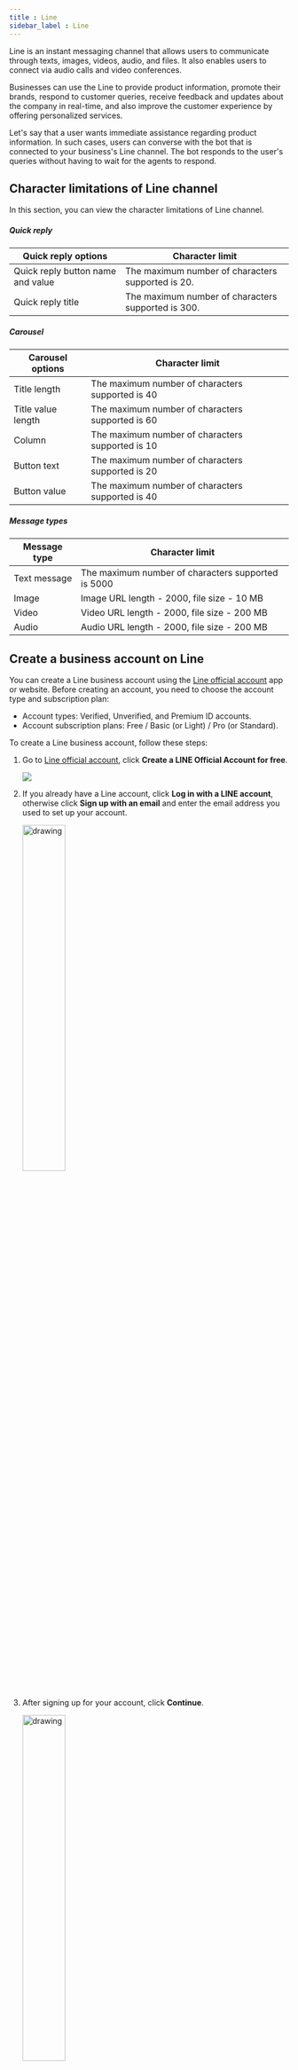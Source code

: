 ```yaml
---
title : Line
sidebar_label : Line
---
```


Line is an instant messaging channel that allows users to communicate through texts, images, videos, audio, and files. It also enables users to connect via audio calls and video conferences.

Businesses can use the Line to provide product information, promote their brands, respond to customer queries, receive feedback and updates about the company in real-time, and also improve the customer experience by offering personalized services.

Let's say that a user wants immediate assistance regarding product information. In such cases, users can converse with the bot that is connected to your business's Line channel. The bot responds to the user's queries without having to wait for the agents to respond. 

## Character limitations of Line channel

In this section, you can view the character limitations of Line channel.

##### **Quick reply**

| Quick reply options | Character limit |
|---------------------|-----------------|
| Quick reply button name and value | The maximum number of characters supported is 20.  |
| Quick reply title | The maximum number of characters supported is 300.  | 

##### **Carousel**

| Carousel options | Character limit |
|---------------------|-----------------|
| Title length | The maximum number of characters supported is 40 | 
| Title value length | The maximum number of characters supported is 60 |
| Column | The maximum number of characters supported is 10 | 
| Button text | The maximum number of characters supported is 20 |
| Button value | The maximum number of characters supported is 40 |

##### **Message types** 

| Message type | Character limit |
|--------------|-----------------|
| Text message | The maximum number of characters supported is 5000  | 
| Image	| Image URL length - 2000, file size - 10 MB |
| Video	| Video URL length - 2000, file size - 200 MB |
| Audio | Audio URL length - 2000, file size - 200 MB | 

## Create a business account on Line 

You can create a Line business account using the [Line official account](https://www.linebiz.com/jp-en/other/) app or website. Before creating an account, you need to choose the account type and subscription plan:

* Account types: Verified, Unverified, and Premium ID accounts.
* Account subscription plans: Free / Basic (or Light) / Pro (or Standard).

To create a Line business account, follow these steps:

1. Go to [Line official account](https://www.linebiz.com/jp-en/other/), click **Create a LINE Official Account for free**.

   ![](https://i.imgur.com/keybqH3.jpg)
   
2. If you already have a Line account, click **Log in with a LINE account**, otherwise click **Sign up with an email** and enter the email address you used to set up your account. 

    <img src="https://i.imgur.com/4qH82tx.png" alt="drawing" width="40%"/>

3. After signing up for your account, click **Continue**.

    <img src="https://i.imgur.com/M6kOyQu.png" alt="drawing" width="40%"/>

4. Enter the required information in the respective fields and click **Continue**.

    <img src="https://i.imgur.com/woSZAU4.png" alt="drawing" width="80%"/>
   
5. Verify your account info and click **Submit**.   

   <img src="https://i.imgur.com/xWoyO9a.png" alt="drawing" width="80%"/>

6. Your Line account will be created successfully. 

## Setup Line channel using developer portal

:::note
To know more about how to setup Line channel using developer portal, click [here](https://developers.line.biz/en/docs/messaging-api/getting-started/)
:::

To set up Line channel using Developer portal, follow these steps:

1. Navigate to your **LINE Console** by using the URL 'https://developers.line.biz/console/'. 

   ![](https://i.imgur.com/iGcbCn5.png)
   
2. Click **Create a new provider** to create a provider.

   ![](https://i.imgur.com/sqrhpiI.png)
   
3. Enter the provider's name such as your own name or the name of your company, and click **Create**.   
 
   ![](https://i.imgur.com/3Mzjnoj.png)
   
4. After creating a Provider, you need to add a channel to it. 
5. To add a channel to a Provider that you have created, in the **Channels** tab, click **Create a Messaging API Channel**. 

   ![](https://i.imgur.com/6t4XBTq.png)

6. Enter the required details and click **Create**.

   ![](https://i.imgur.com/PSsaHF0.png)
7. Your channel will be successfully set up with the channel token and secret ID.    

## Connect Line channel to your bot

To configure the Line channel on the Yellow.ai platform, follow the below steps:

1. On the switcher, click **Channels > Line**.

   ![](https://i.imgur.com/CpwhPST.png)
   
2. Enter **Line channel token** and **Line channel secret** Id and click **Save**.  
   
   ![](https://i.imgur.com/ohsCJ1x.png)

3. Your Line channel will be successfully connected. 

## 4. Setup webhook on Line channel 


After connecting your bot to the Line channel, you need to setup a webhook on Line. Webhooks allow bots to connect to a channel’s API and receive events in real time. This allows your bot to quickly respond to user requests.

To setup a webhook on Line channel, follow these steps:

1. Navigate to [LINE Account Manager](https://manager.line.biz/) and select the **Account**.

   ![](https://i.imgur.com/GswXaIJ.png) 

2. In the **Home** tab, click **Settings**.

   ![](https://i.imgur.com/5QpdLa7.png)
  
3. Select **Messaging APIs** under **Settings**. 

   ![](https://i.imgur.com/8x1ONUw.png)
   
4. Under **Messaging APIs**, enter the Webhook URL and click **Save**.

:::note
Contact **support@yellow.ai** for the Webhook URL.
:::

   ![](https://i.imgur.com/kCKdgH2.png) 

 
5. You can test your bot after configuring a webhook.

## Test your bot on Line

To test your bot on Line, you have to download Line from the Playstore or App Store, depending on your mobile device's operating system. After downloading the Line app on your mobile device, you can test your bot. 

To test your bot on Line, follow these steps:

1. Open your Line app and Click **Add**.
   <img src="https://i.imgur.com/SS1y6jO.png" alt="drawing" width="40%"/>
2. You can select either the **QR Code** or the **Search** option to chat with your bot. 
   <img src="https://i.imgur.com/7QbrTFY.png" alt="drawing" width="40%"/> 
3. Navigate to the LINE **Developers Console > Providers > Channel > Messaging APIs**. In this section, you can see the **QR Code** and **Bot basic ID**.
   ![](https://i.imgur.com/tVcOmkb.png)
4. You can scan the LINE **QR Code** or search using LINE's **Bot basic ID** for your business.<br/>
        • If you select the **Search** option, you can copy the **Bot basic ID** and paste it into the search bar, and the account associated with that ID will be displayed on your Line app screen.<br/>
        • If you select the **QR Code** option, the account associated with the QR Code is displayed on your Line app screen.
   
      <img src="https://i.imgur.com/6Wb9U7r.png" alt="drawing" width="70%"/>
5. Click **Add** to start the conversation with your bot.
   <img src="https://i.imgur.com/QsSbRKw.png" alt="drawing" width="40%"/> 
6. Once you have tested your bot, the configuration of the Line channel for your business is completed.

